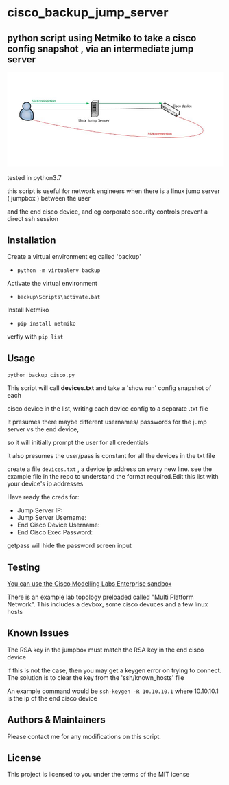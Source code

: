 # cisco_backup_jump_server

## python script using Netmiko to  take a cisco config snapshot , via an intermediate jump server

![alt text](https://github.com/markheinemann/cisco_backup_jump_server/blob/main/jump.JPG)


tested in python3.7

this script is useful for network engineers when there is a  linux jump server ( jumpbox ) between the user

and the end cisco device, and eg corporate security controls prevent a direct ssh session

## Installation

Create a virtual environment eg called 'backup'

- `python -m virtualenv backup`

Activate the virtual environment

- `backup\Scripts\activate.bat`

Install Netmiko

- `pip install netmiko`

verfiy with `pip list`

## Usage

`python backup_cisco.py`

This script will call __devices.txt__ and take a 'show run' config snapshot of each 

cisco device in the list, writing each device config to a separate .txt file

It presumes there maybe different usernames/ passwords for the jump server vs the  end device,

so it will initially prompt the user for all credentials

it also presumes the user/pass is constant for all the devices in the txt file



create a file `devices.txt` , a device ip address on every new line. see the example file in the repo to understand
the format required.Edit this list with your device's ip addresses 

Have ready the creds for:

- Jump Server IP:
- Jump Server Username:
- End Cisco Device Username:
- End Cisco Exec Password:

 getpass will hide the password screen input
 
## Testing 

[You can use the Cisco Modelling Labs Enterprise sandbox](https://devnetsandbox.cisco.com/RM/Diagram/Index/685f774a-a5d6-4df5-a324-3774217d0e6b?diagramType=Topology)

There is an example lab topology preloaded called "Multi Platform Network". This includes a devbox, some cisco devuces and a few linux hosts
 
 
## Known Issues

The RSA key in the jumpbox must match the RSA key in the end cisco device

if this is not the case, then you may get a keygen error on trying to connect. The solution is to clear the key from the  'ssh/known_hosts' file  

An example command would  be  `ssh-keygen -R 10.10.10.1` where 10.10.10.1 is the ip of the end cisco device

## Authors & Maintainers

Please contact me for any modifications on this script.

## License

This project is licensed to you under the terms of the MIT icense



